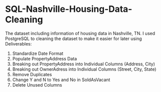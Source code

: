 # SQL-Nashville-Housing-Data-Cleaning
The dataset including information of housing data in Nashville, TN. I used PostgreSQL to cleaning the dataset to make it easier for later using
Deliverables:
1. Standardize Date Format
2. Populate PropertyAddress Data
3. Breaking out PropertyAddress into Individual Columns (Address, City)
4. Breaking out OwnerAdress into Individual Columns (Street, City, State)
5. Remove Duplicates
6. Change Y and N to Yes and No in SoldAsVacant
7. Delete Unused Columns

